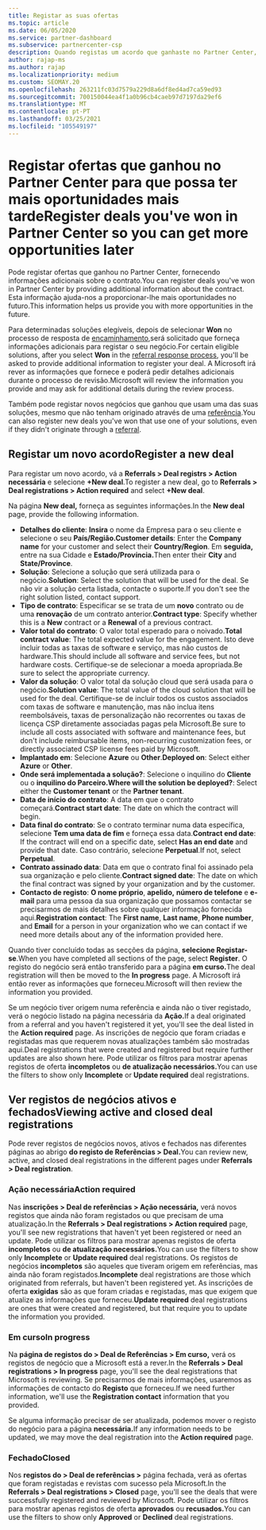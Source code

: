 ```yaml
---
title: Registar as suas ofertas
ms.topic: article
ms.date: 06/05/2020
ms.service: partner-dashboard
ms.subservice: partnercenter-csp
description: Quando registas um acordo que ganhaste no Partner Center, ajuda a Microsoft a proporcionar-te mais oportunidades no futuro.
author: rajap-ms
ms.author: rajap
ms.localizationpriority: medium
ms.custom: SEOMAY.20
ms.openlocfilehash: 263211fc03d7579a229d8a6df8ed4ad7ca59ed93
ms.sourcegitcommit: 700150044ea4f1a0b96cb4caeb97d7197da29ef6
ms.translationtype: MT
ms.contentlocale: pt-PT
ms.lasthandoff: 03/25/2021
ms.locfileid: "105549197"
---
```

# <a name="register-deals-youve-won-in-partner-center-so-you-can-get-more-opportunities-later"></a><span data-ttu-id="9c9e1-103">Registar ofertas que ganhou no Partner Center para que possa ter mais oportunidades mais tarde</span><span class="sxs-lookup"><span data-stu-id="9c9e1-103">Register deals you've won in Partner Center so you can get more opportunities later</span></span>

<span data-ttu-id="9c9e1-104">Pode registar ofertas que ganhou no Partner Center, fornecendo informações adicionais sobre o contrato.</span><span class="sxs-lookup"><span data-stu-id="9c9e1-104">You can register deals you've won in Partner Center by providing additional information about the contract.</span></span> <span data-ttu-id="9c9e1-105">Esta informação ajuda-nos a proporcionar-lhe mais oportunidades no futuro.</span><span class="sxs-lookup"><span data-stu-id="9c9e1-105">This information helps us provide you with more opportunities in the future.</span></span>

<span data-ttu-id="9c9e1-106">Para determinadas soluções elegíveis, depois de selecionar **Won** no processo de resposta de [encaminhamento,](manage-leads.md)será solicitado que forneça informações adicionais para registar o seu negócio.</span><span class="sxs-lookup"><span data-stu-id="9c9e1-106">For certain eligible solutions, after you select **Won** in the [referral response process](manage-leads.md), you'll be asked to provide additional information to register your deal.</span></span> <span data-ttu-id="9c9e1-107">A Microsoft irá rever as informações que fornece e poderá pedir detalhes adicionais durante o processo de revisão.</span><span class="sxs-lookup"><span data-stu-id="9c9e1-107">Microsoft will review the information you provide and may ask for additional details during the review process.</span></span>

<span data-ttu-id="9c9e1-108">Também pode registar novos negócios que ganhou que usam uma das suas soluções, mesmo que não tenham originado através de uma [referência](referrals.md).</span><span class="sxs-lookup"><span data-stu-id="9c9e1-108">You can also register new deals you've won that use one of your solutions, even if they didn't originate through a [referral](referrals.md).</span></span> 

## <a name="register-a-new-deal"></a><span data-ttu-id="9c9e1-109">Registar um novo acordo</span><span class="sxs-lookup"><span data-stu-id="9c9e1-109">Register a new deal</span></span>

<span data-ttu-id="9c9e1-110">Para registar um novo acordo, vá a **Referrals > Deal registrs > Action necessária** e selecione **+New deal**.</span><span class="sxs-lookup"><span data-stu-id="9c9e1-110">To register a new deal, go to **Referrals > Deal registrations > Action required** and select **+New deal**.</span></span>

<span data-ttu-id="9c9e1-111">Na página **New deal,** forneça as seguintes informações.</span><span class="sxs-lookup"><span data-stu-id="9c9e1-111">In the **New deal** page, provide the following information.</span></span>

- <span data-ttu-id="9c9e1-112">**Detalhes do cliente**: **Insira** o nome da Empresa para o seu cliente e selecione o seu **País/Região.**</span><span class="sxs-lookup"><span data-stu-id="9c9e1-112">**Customer details**: Enter the **Company name** for your customer and select their **Country/Region**.</span></span> <span data-ttu-id="9c9e1-113">Em **seguida,** entre na sua Cidade e **Estado/Província.**</span><span class="sxs-lookup"><span data-stu-id="9c9e1-113">Then enter their **City** and **State/Province**.</span></span>
- <span data-ttu-id="9c9e1-114">**Solução**: Selecione a solução que será utilizada para o negócio.</span><span class="sxs-lookup"><span data-stu-id="9c9e1-114">**Solution**: Select the solution that will be used for the deal.</span></span> <span data-ttu-id="9c9e1-115">Se não vir a solução certa listada, contacte o suporte.</span><span class="sxs-lookup"><span data-stu-id="9c9e1-115">If you don't see the right solution listed, contact support.</span></span>
- <span data-ttu-id="9c9e1-116">**Tipo de contrato**: Especificar se se trata de um **novo** contrato ou de uma **renovação** de um contrato anterior.</span><span class="sxs-lookup"><span data-stu-id="9c9e1-116">**Contract type**: Specify whether this is a **New** contract or a **Renewal** of a previous contract.</span></span>
- <span data-ttu-id="9c9e1-117">**Valor total do contrato**: O valor total esperado para o noivado.</span><span class="sxs-lookup"><span data-stu-id="9c9e1-117">**Total contract value**: The total expected value for the engagement.</span></span> <span data-ttu-id="9c9e1-118">Isto deve incluir todas as taxas de software e serviço, mas não custos de hardware.</span><span class="sxs-lookup"><span data-stu-id="9c9e1-118">This should include all software and service fees, but not hardware costs.</span></span> <span data-ttu-id="9c9e1-119">Certifique-se de selecionar a moeda apropriada.</span><span class="sxs-lookup"><span data-stu-id="9c9e1-119">Be sure to select the appropriate currency.</span></span>
- <span data-ttu-id="9c9e1-120">**Valor da solução**: O valor total da solução cloud que será usada para o negócio.</span><span class="sxs-lookup"><span data-stu-id="9c9e1-120">**Solution value**: The total value of the cloud solution that will be used for the deal.</span></span> <span data-ttu-id="9c9e1-121">Certifique-se de incluir todos os custos associados com taxas de software e manutenção, mas não inclua itens reembolsáveis, taxas de personalização não recorrentes ou taxas de licença CSP diretamente associadas pagas pela Microsoft.</span><span class="sxs-lookup"><span data-stu-id="9c9e1-121">Be sure to include all costs associated with software and maintenance fees, but don't include reimbursable items, non-recurring customization fees, or directly associated CSP license fees paid by Microsoft.</span></span>
- <span data-ttu-id="9c9e1-122">**Implantado em**: Selecione **Azure** ou **Other**.</span><span class="sxs-lookup"><span data-stu-id="9c9e1-122">**Deployed on**: Select either **Azure** or **Other**.</span></span>
- <span data-ttu-id="9c9e1-123">**Onde será implementada a solução?**: Selecione o inquilino do **Cliente** ou o **inquilino do Parceiro.**</span><span class="sxs-lookup"><span data-stu-id="9c9e1-123">**Where will the solution be deployed?**: Select either the **Customer tenant** or the **Partner tenant**.</span></span>
- <span data-ttu-id="9c9e1-124">**Data de início do contrato**: A data em que o contrato começará.</span><span class="sxs-lookup"><span data-stu-id="9c9e1-124">**Contract start date**: The date on which the contract will begin.</span></span>
- <span data-ttu-id="9c9e1-125">**Data final do contrato**: Se o contrato terminar numa data específica, selecione **Tem uma data de fim** e forneça essa data.</span><span class="sxs-lookup"><span data-stu-id="9c9e1-125">**Contract end date**: If the contract will end on a specific date, select **Has an end date** and provide that date.</span></span> <span data-ttu-id="9c9e1-126">Caso contrário, selecione **Perpetual**.</span><span class="sxs-lookup"><span data-stu-id="9c9e1-126">If not, select **Perpetual**.</span></span>
- <span data-ttu-id="9c9e1-127">**Contrato assinado data**: Data em que o contrato final foi assinado pela sua organização e pelo cliente.</span><span class="sxs-lookup"><span data-stu-id="9c9e1-127">**Contract signed date**: The date on which the final contract was signed by your organization and by the customer.</span></span>
- <span data-ttu-id="9c9e1-128">**Contacto de registo**: **O nome próprio**, **apelido,** **número de telefone** e **e-mail** para uma pessoa da sua organização que possamos contactar se precisarmos de mais detalhes sobre qualquer informação fornecida aqui.</span><span class="sxs-lookup"><span data-stu-id="9c9e1-128">**Registration contact**: The **First name**, **Last name**, **Phone number**, and **Email** for a person in your organization who we can contact if we need more details about any of the information provided here.</span></span>

<span data-ttu-id="9c9e1-129">Quando tiver concluído todas as secções da página, **selecione Registar-se**.</span><span class="sxs-lookup"><span data-stu-id="9c9e1-129">When you have completed all sections of the page, select **Register**.</span></span> <span data-ttu-id="9c9e1-130">O registo do negócio será então transferido para a página **em curso.**</span><span class="sxs-lookup"><span data-stu-id="9c9e1-130">The deal registration will then be moved to the **In progress** page.</span></span> <span data-ttu-id="9c9e1-131">A Microsoft irá então rever as informações que forneceu.</span><span class="sxs-lookup"><span data-stu-id="9c9e1-131">Microsoft will then review the information you provided.</span></span>

<span data-ttu-id="9c9e1-132">Se um negócio tiver origem numa referência e ainda não o tiver registado, verá o negócio listado na página necessária da **Ação.**</span><span class="sxs-lookup"><span data-stu-id="9c9e1-132">If a deal originated from a referral and you haven't registered it yet, you'll see the deal listed in the **Action required** page.</span></span> <span data-ttu-id="9c9e1-133">As inscrições de negócio que foram criadas e registadas mas que requerem novas atualizações também são mostradas aqui.</span><span class="sxs-lookup"><span data-stu-id="9c9e1-133">Deal registrations that were created and registered but require further updates are also shown here.</span></span> <span data-ttu-id="9c9e1-134">Pode utilizar os filtros para mostrar apenas registos de oferta **incompletos** ou **de atualização necessários.**</span><span class="sxs-lookup"><span data-stu-id="9c9e1-134">You can use the filters to show only **Incomplete** or **Update required** deal registrations.</span></span>

## <a name="viewing-active-and-closed-deal-registrations"></a><span data-ttu-id="9c9e1-135">Ver registos de negócios ativos e fechados</span><span class="sxs-lookup"><span data-stu-id="9c9e1-135">Viewing active and closed deal registrations</span></span>

<span data-ttu-id="9c9e1-136">Pode rever registos de negócios novos, ativos e fechados nas diferentes páginas ao abrigo **do registo de Referências > Deal.**</span><span class="sxs-lookup"><span data-stu-id="9c9e1-136">You can review new, active, and closed deal registrations in the different pages under **Referrals > Deal registration**.</span></span>

### <a name="action-required"></a><span data-ttu-id="9c9e1-137">Ação necessária</span><span class="sxs-lookup"><span data-stu-id="9c9e1-137">Action required</span></span>

<span data-ttu-id="9c9e1-138">Nas **inscrições > Deal de referências > Ação necessária,** verá novos registos que ainda não foram registados ou que precisam de uma atualização.</span><span class="sxs-lookup"><span data-stu-id="9c9e1-138">In the **Referrals > Deal registrations > Action required** page, you'll see new registrations that haven't yet been registered or need an update.</span></span> <span data-ttu-id="9c9e1-139">Pode utilizar os filtros para mostrar apenas registos de oferta **incompletos** ou **de atualização necessários.**</span><span class="sxs-lookup"><span data-stu-id="9c9e1-139">You can use the filters to show only **Incomplete** or **Update required** deal registrations.</span></span> <span data-ttu-id="9c9e1-140">Os registos de negócios **incompletos** são aqueles que tiveram origem em referências, mas ainda não foram registados.</span><span class="sxs-lookup"><span data-stu-id="9c9e1-140">**Incomplete** deal registrations are those which originated from referrals, but haven't been registered yet.</span></span> <span data-ttu-id="9c9e1-141">As inscrições de oferta **exigidas** são as que foram criadas e registadas, mas que exigem que atualize as informações que forneceu.</span><span class="sxs-lookup"><span data-stu-id="9c9e1-141">**Update required** deal registrations are ones that were created and registered, but that require you to update the information you provided.</span></span>

### <a name="in-progress"></a><span data-ttu-id="9c9e1-142">Em curso</span><span class="sxs-lookup"><span data-stu-id="9c9e1-142">In progress</span></span>

<span data-ttu-id="9c9e1-143">Na **página de registos do > Deal de Referências > Em curso,** verá os registos de negócio que a Microsoft está a rever.</span><span class="sxs-lookup"><span data-stu-id="9c9e1-143">In the **Referrals > Deal registrations > In progress** page, you'll see the deal registrations that Microsoft is reviewing.</span></span> <span data-ttu-id="9c9e1-144">Se precisarmos de mais informações, usaremos as informações de contacto do **Registo** que forneceu.</span><span class="sxs-lookup"><span data-stu-id="9c9e1-144">If we need further information, we'll use the **Registration contact** information that you provided.</span></span>

<span data-ttu-id="9c9e1-145">Se alguma informação precisar de ser atualizada, podemos mover o registo do negócio para a página **necessária.**</span><span class="sxs-lookup"><span data-stu-id="9c9e1-145">If any information needs to be updated, we may move the deal registration into the **Action required** page.</span></span>

### <a name="closed"></a><span data-ttu-id="9c9e1-146">Fechado</span><span class="sxs-lookup"><span data-stu-id="9c9e1-146">Closed</span></span>

<span data-ttu-id="9c9e1-147">Nos **registos do > Deal de referências >** página fechada, verá as ofertas que foram registadas e revistas com sucesso pela Microsoft.</span><span class="sxs-lookup"><span data-stu-id="9c9e1-147">In the **Referrals > Deal registrations > Closed** page, you'll see the deals that were successfully registered and reviewed by Microsoft.</span></span> <span data-ttu-id="9c9e1-148">Pode utilizar os filtros para mostrar apenas registos de oferta **aprovados** ou **recusados.**</span><span class="sxs-lookup"><span data-stu-id="9c9e1-148">You can use the filters to show only **Approved** or **Declined** deal registrations.</span></span>
